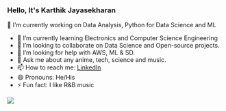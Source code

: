 ### Hello, It's Karthik Jayasekharan

 🔭 I’m currently working on Data Analysis, Python for Data Science and ML
- 🌱 I’m currently learning Electronics and Computer Science Engineering
- 👯 I’m looking to collaborate on Data Science and Open-source projects.
- 🤔 I’m looking for help with AWS, ML & SD.
- 💬 Ask me about any anime, tech, science and music.
- 📫 How to reach me: [LinkedIn](https://www.linkedin.com/in/karthikjayasekharan/) 
- 😄 Pronouns: He/His
- ⚡ Fun fact: I like R&B music
<img src = "https://github-readme-stats.vercel.app/api?username=karthikjayasekharan&&show_icons=true&title_color=ffffff&icon_color=ffffff&text_color=b2b2b2&bg_color=000000">

